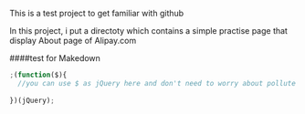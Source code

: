 This is a test project to get familiar with github

In this project, i put a directoty which contains a simple practise page that display About page of Alipay.com

####test for Makedown
```javascript
;(function($){
  //you can use $ as jQuery here and don't need to worry about pollute global variaties
  
})(jQuery);
```
